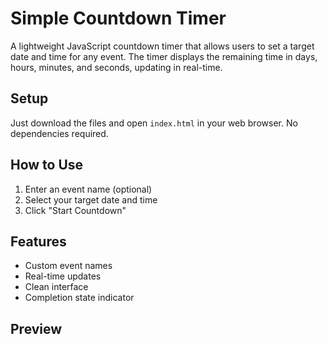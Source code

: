 # Simple Countdown Timer

A lightweight JavaScript countdown timer that allows users to set a target date and time for any event. The timer displays the remaining time in days, hours, minutes, and seconds, updating in real-time.

## Setup

Just download the files and open `index.html` in your web browser. No dependencies required.

## How to Use

1. Enter an event name (optional)
2. Select your target date and time
3. Click "Start Countdown"

## Features

- Custom event names
- Real-time updates
- Clean interface
- Completion state indicator

## Preview
